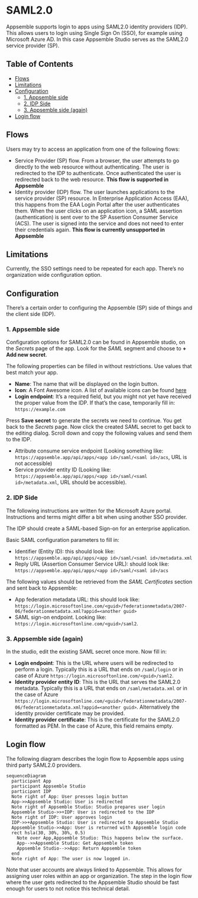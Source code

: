 # SAML2.0

Appsemble supports login to apps using SAML2.0 identity providers (IDP). This allows users to login
using Single Sign On (SSO), for example using Microsoft Azure AD. In this case Appsemble Studio
serves as the SAML2.0 service provider (SP).

## Table of Contents

- [Flows](#flows)
- [Limitations](#limitations)
- [Configuration](#configuration)
  - [1. Appsemble side](#1-appsemble-side)
  - [2. IDP Side](#2-idp-side)
  - [3. Appsemble side (again)](#3-appsemble-side-again)
- [Login flow](#login-flow)

## Flows

Users may try to access an application from one of the following flows:

- Service Provider (SP) flow. From a browser, the user attempts to go directly to the web resource
  without authenticating. The user is redirected to the IDP to authenticate. Once authenticated the
  user is redirected back to the web resource. **This flow is supported in Appsemble**
- Identity provider (IDP) flow. The user launches applications to the service provider (SP)
  resource. In Enterprise Application Access (EAA), this happens from the EAA Login Portal after the
  user authenticates them. When the user clicks on an application icon, a SAML assertion
  (authentication) is sent over to the SP Assertion Consumer Service (ACS). The user is signed into
  the service and does not need to enter their credentials again. **This flow is currently
  unsupported in Appsemble**

## Limitations

Currently, the SSO settings need to be repeated for each app. There’s no organization wide
configuration option.

## Configuration

There’s a certain order to configuring the Appsemble (SP) side of things and the client side (IDP).

### 1. Appsemble side

Configuration options for SAML2.0 can be found in Appsemble studio, on the _Secrets_ page of the
app. Look for the _SAML_ segment and choose to **+ Add new secret**.

The following properties can be filled in without restrictions. Use values that best match your app.

- **Name**: The name that will be displayed on the login button.
- **Icon**: A Font Awesome icon. A list of available icons can be found
  [here](https://fontawesome.com/icons?m=free)
- **Login endpoint**: It’s a required field, but you might not yet have received the proper value
  from the IDP. If that’s the case, temporarily fill in: `https://example.com`

Press **Save secret** to generate the secrets we need to continue. You get back to the _Secrets_
page. Now click the created SAML secret to get back to the editing dialog. Scroll down and copy the
following values and send them to the IDP.

- Attribute consume service endpoint (Looking something like:
  `https://appsemble.app/api/apps/<app id>/saml/<saml id>/acs`, URL is not accessible)
- Service provider entity ID (Looking like:
  `https://appsemble.app/api/apps/<app id>/saml/<saml id>/metadata.xml`, URL should be accessible).

### 2. IDP Side

The following instructions are written for the Microsoft Azure portal. Instructions and terms might
differ a bit when using another SSO provider.

The IDP should create a SAML-based Sign-on for an enterprise application.

Basic SAML configuration parameters to fill in:

- Identifier (Entity ID): this should look like:
  `https://appsemble.app/api/apps/<app id>/saml/<saml id>/metadata.xml`
- Reply URL (Assertion Consumer Service URL): should look like:
  `https://appsemble.app/api/apps/<app id>/saml/<saml id>/acs`

The following values should be retrieved from the _SAML Certificates_ section and sent back to
Appsemble:

- App federation metadata URL: this should look like:
  `https://login.microsoftonline.com/<guid>/federationmetadata/2007-06/federationmetadata.xml?appid=<another guid>`
- SAML sign-on endpoint. Looking like: `https://login.microsoftonline.com/<guid>/saml2`.

### 3. Appsemble side (again)

In the studio, edit the existing SAML secret once more. Now fill in:

- **Login endpoint**: This is the URL where users will be redirected to perform a login. Typically
  this is a URL that ends on `/saml/login` or in case of Azure
  `https://login.microsoftonline.com/<guid>/saml2`.
- **Identity provider entity ID**: This is the URL that serves the SAML2.0 metadata. Typically this
  is a URL that ends on `/saml/metadata.xml` or in the case of Azure
  `https://login.microsoftonline.com/<guid>/federationmetadata/2007-06/federationmetadata.xml?appid=<another guid>`.
  Alternatively the identity provider certificate may be provided.
- **Identity provider certificate**: This is the certificate for the SAML2.0 formatted as PEM. In
  the case of Azure, this field remains empty.

## Login flow

The following diagram describes the login flow to Appsemble apps using third party SAML2.0
providers.

```mermaid
sequenceDiagram
  participant App
  participant Appsemble Studio
  participant IDP
  Note right of App: User presses login button
  App->>Appsemble Studio: User is redirected
  Note right of Appsemble Studio: Studio prepares user login
  Appsemble Studio->>+IDP: User is redirected to the IDP
  Note right of IDP: User approves login
  IDP->>+Appsemble Studio: User is redirected to Appsemble Studio
  Appsemble Studio->>App: User is returned with Appsemble login code
  rect hsla(30, 30%, 30%, 0.5)
    Note over App,Appsemble Studio: This happens below the surface.
    App-->>Appsemble Studio: Get Appsemble token
    Appsemble Studio-->>App: Return Appsemble token
  end
  Note right of App: The user is now logged in.
```

Note that user accounts are always linked to Appsemble. This allows for assigning user roles within
an app or organization. The step in the login flow where the user gets redirected to the Appsemble
Studio should be fast enough for users to not notice this technical detail.
